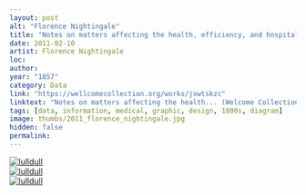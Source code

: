 ```yaml
---
layout: post
alt: "Florence Nightingale"
title: "Notes on matters affecting the health, efficiency, and hospital administration of the British Army : founded chiefly on the experience of the late war"
date: 2011-02-10
artist: Florence Nightingale
loc: 
author: 
year: "1857"
category: Data
link: "https://wellcomecollection.org/works/jxwtskzc"
linktext: "Notes on matters affecting the health... (Welcome Collection)"
tags: [data, information, medical, graphic, design, 1800s, diagram]
image: thumbs/2011_florence_nightingale.jpg
hidden: false
permalink:
---
```




<div class="post_image">
	<a href="{{ site.baseurl }}/images/posts/2011_florence_nightingale/001.jpg" target="_blank">
	<img src="{{ site.baseurl }}/images/posts/2011_florence_nightingale/001.jpg" alt="lulldull"></a>
</div>

<div class="post_image">
	<a href="{{ site.baseurl }}/images/posts/2011_florence_nightingale/002.jpg" target="_blank">
	<img src="{{ site.baseurl }}/images/posts/2011_florence_nightingale/002.jpg" alt="lulldull"></a>
</div>

<div class="post_image">
	<a href="{{ site.baseurl }}/images/posts/2011_florence_nightingale/003.jpg" target="_blank">
	<img src="{{ site.baseurl }}/images/posts/2011_florence_nightingale/003.jpg" alt="lulldull"></a>
</div>